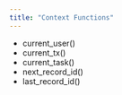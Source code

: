 ```yaml
---
title: "Context Functions"
---
```


- current_user()
- current_tx()
- current_task()
- next_record_id()
- last_record_id()
